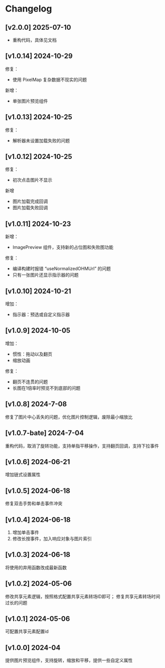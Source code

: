 # Changelog

## [v2.0.0] 2025-07-10
- 重构代码，具体见文档

## [v1.0.14] 2024-10-29
修复：
- 使用 PixelMap 复杂数据不现实的问题

新增：
- 单张图片预览组件

## [v1.0.13] 2024-10-25
修复：
- 解析器未设置加载失败的问题


## [v1.0.12] 2024-10-25
修复：
- 初次点击图片不显示

新增
- 图片加载完成回调
- 图片加载失败回调

## [v1.0.11] 2024-10-23
新增：
- ImagePreview 组件，支持新的占位图和失败图功能

修复：
- 编译构建时报错 “useNormalizedOHMUrl” 的问题
- 只有一张图片还显示指示器的问题


## [v1.0.10] 2024-10-21
增加：
- 指示器：预选或自定义指示器

## [v1.0.9] 2024-10-05
增加：
- 惯性：拖动以及翻页
- 缩放动画

修复：
- 翻页不连贯的问题
- 长图在1倍率时预览不到底部的问题

## [v1.0.8] 2024-7-08

修复了图片中心丢失的问题，优化图片控制逻辑，废除最小缩放比

## [v1.0.7-bate] 2024-7-04

重构代码，取消了旋转功能，支持单指平移操作，支持翻页回调，支持下拉事件

## [v1.0.6] 2024-06-21

增加链式设置属性

## [v1.0.5] 2024-06-18

修复双击手势和单击事件冲突

## [v1.0.4] 2024-06-18

1. 增加单击事件
2. 修改长按事件，加入响应对象与图片索引

## [v1.0.3] 2024-06-18

将使用的弃用函数改成最新函数

## [v1.0.2] 2024-05-06

修改共享元素逻辑，按照格式配置共享元素转场ID即可；
修复共享元素转场时间过长的问题

## [v1.0.1] 2024-05-06

可配置共享元素配置id

## [v1.0.0] 2024-04

提供图片预览组件，支持旋转，缩放和平移，提供一些自定义属性
